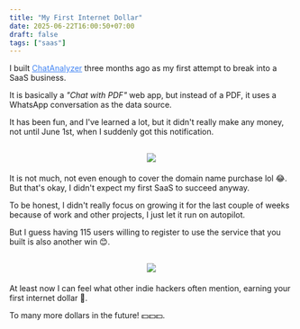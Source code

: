```yaml
---
title: "My First Internet Dollar"
date: 2025-06-22T16:00:50+07:00
draft: false
tags: ["saas"]
---
```


<!-- Build a SaaS - Chat Analyzer -->
I built <a href="https://chatanalyzer.app" target="_blank" style="color:#4285F4;">ChatAnalyzer</a> three months ago as my first attempt to break into a SaaS business.

It is basically a *"Chat with PDF"* web app, but instead of a PDF, it uses a WhatsApp conversation as the data source.

It has been fun, and I've learned a lot, but it didn't really make any money, not until June 1st, when I suddenly got this notification.

<div style="text-align: center; margin-top: 30px; margin-bottom: 20px;">
    <img src="/assets/first-internet-dollar.webp" style="max-width: 200px; max-height: 100%; width: auto; height: auto; display: inline-block;">
</div>

<!-- 100 registered users - 1 user pays -->
It is not much, not even enough to cover the domain name purchase lol 😂. But that's okay, I didn't expect my first SaaS to succeed anyway.

To be honest, I didn't really focus on growing it for the last couple of weeks because of work and other projects, I just let it run on autopilot.

But I guess having 115 users willing to register to use the service that you built is also another win 😊.

<div style="text-align: center; margin-top: 30px; margin-bottom: 20px;">
    <img src="/assets/chat-analyzer-users.webp" style="max-width: 400px; max-height: 100%; width: auto; height: auto; display: inline-block;">
</div>

<!-- Feeling -->
At least now I can feel what other indie hackers often mention, earning your first internet dollar 🤑.

To many more dollars in the future! 💵💵💵.